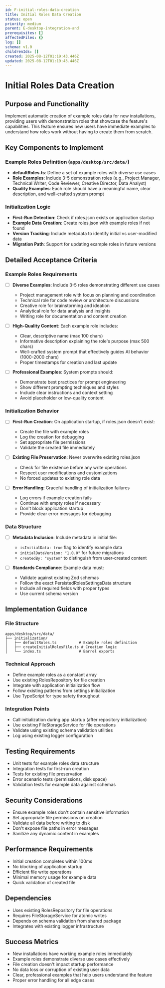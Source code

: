 ```yaml
---
id: F-initial-roles-data-creation
title: Initial Roles Data Creation
status: open
priority: medium
parent: E-desktop-integration-and
prerequisites: []
affectedFiles: {}
log: []
schema: v1.0
childrenIds: []
created: 2025-08-12T01:19:43.446Z
updated: 2025-08-12T01:19:43.446Z
---
```


# Initial Roles Data Creation

## Purpose and Functionality

Implement automatic creation of example roles data for new installations, providing users with demonstration roles that showcase the feature's capabilities. This feature ensures new users have immediate examples to understand how roles work without having to create them from scratch.

## Key Components to Implement

### Example Roles Definition (`apps/desktop/src/data/`)

- **defaultRoles.ts**: Define a set of example roles with diverse use cases
- **Role Examples**: Include 3-5 demonstration roles (e.g., Project Manager, Technical Writer, Code Reviewer, Creative Director, Data Analyst)
- **Quality Examples**: Each role should have a meaningful name, clear description, and well-crafted system prompt

### Initialization Logic

- **First-Run Detection**: Check if roles.json exists on application startup
- **Example Data Creation**: Create roles.json with example roles if not found
- **Version Tracking**: Include metadata to identify initial vs user-modified data
- **Migration Path**: Support for updating example roles in future versions

## Detailed Acceptance Criteria

### Example Roles Requirements

- [ ] **Diverse Examples**: Include 3-5 roles demonstrating different use cases
  - Project management role with focus on planning and coordination
  - Technical role for code review or architecture discussions
  - Creative role for brainstorming and ideation
  - Analytical role for data analysis and insights
  - Writing role for documentation and content creation

- [ ] **High-Quality Content**: Each example role includes:
  - Clear, descriptive name (max 100 chars)
  - Informative description explaining the role's purpose (max 500 chars)
  - Well-crafted system prompt that effectively guides AI behavior (1000-2000 chars)
  - Proper timestamps for creation and last update

- [ ] **Professional Examples**: System prompts should:
  - Demonstrate best practices for prompt engineering
  - Show different prompting techniques and styles
  - Include clear instructions and context setting
  - Avoid placeholder or low-quality content

### Initialization Behavior

- [ ] **First-Run Creation**: On application startup, if roles.json doesn't exist:
  - Create the file with example roles
  - Log the creation for debugging
  - Set appropriate file permissions
  - Validate the created file immediately

- [ ] **Existing File Preservation**: Never overwrite existing roles.json
  - Check for file existence before any write operations
  - Respect user modifications and customizations
  - No forced updates to existing role data

- [ ] **Error Handling**: Graceful handling of initialization failures
  - Log errors if example creation fails
  - Continue with empty roles if necessary
  - Don't block application startup
  - Provide clear error messages for debugging

### Data Structure

- [ ] **Metadata Inclusion**: Include metadata in initial file:
  - `isInitialData: true` flag to identify example data
  - `initialDataVersion: "1.0.0"` for future migrations
  - `createdBy: "system"` to distinguish from user-created content

- [ ] **Standards Compliance**: Example data must:
  - Validate against existing Zod schemas
  - Follow the exact PersistedRolesSettingsData structure
  - Include all required fields with proper types
  - Use current schema version

## Implementation Guidance

### File Structure

```
apps/desktop/src/data/
├── initialization/
│   ├── defaultRoles.ts          # Example roles definition
│   ├── createInitialRolesFile.ts # Creation logic
│   └── index.ts                 # Barrel exports
```

### Technical Approach

- Define example roles as a constant array
- Use existing RolesRepository for file creation
- Integrate with application initialization flow
- Follow existing patterns from settings initialization
- Use TypeScript for type safety throughout

### Integration Points

- Call initialization during app startup (after repository initialization)
- Use existing FileStorageService for file operations
- Validate using existing schema validation utilities
- Log using existing logger configuration

## Testing Requirements

- Unit tests for example roles data structure
- Integration tests for first-run creation
- Tests for existing file preservation
- Error scenario tests (permissions, disk space)
- Validation tests for example data against schemas

## Security Considerations

- Ensure example roles don't contain sensitive information
- Set appropriate file permissions on creation
- Validate all data before writing to disk
- Don't expose file paths in error messages
- Sanitize any dynamic content in examples

## Performance Requirements

- Initial creation completes within 100ms
- No blocking of application startup
- Efficient file write operations
- Minimal memory usage for example data
- Quick validation of created file

## Dependencies

- Uses existing RolesRepository for file operations
- Requires FileStorageService for atomic writes
- Depends on schema validation from shared package
- Integrates with existing logger infrastructure

## Success Metrics

- New installations have working example roles immediately
- Example roles demonstrate diverse use cases effectively
- File creation doesn't impact startup performance
- No data loss or corruption of existing user data
- Clear, professional examples that help users understand the feature
- Proper error handling for all edge cases
